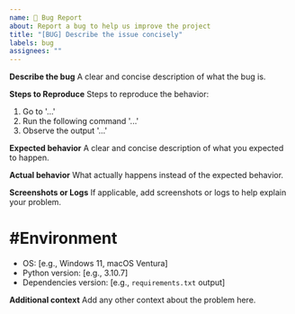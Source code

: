 ```yaml
---
name: 🐛 Bug Report
about: Report a bug to help us improve the project
title: "[BUG] Describe the issue concisely"
labels: bug
assignees: ""
---
```


**Describe the bug**
A clear and concise description of what the bug is.

**Steps to Reproduce**
Steps to reproduce the behavior:

1. Go to '...'
2. Run the following command '...'
3. Observe the output '...'

**Expected behavior**
A clear and concise description of what you expected to happen.

**Actual behavior**
What actually happens instead of the expected behavior.

**Screenshots or Logs**
If applicable, add screenshots or logs to help explain your problem.

# #Environment

- OS: [e.g., Windows 11, macOS Ventura]
- Python version: [e.g., 3.10.7]
- Dependencies version: [e.g., `requirements.txt` output]

**Additional context**
Add any other context about the problem here.
